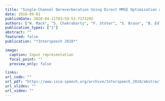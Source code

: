 ```yaml
---
title: "Single-Channel Dereverberation Using Direct MMSE Optimization and Bidirectional LSTM Networks"
date: 2018-09-01
publishDate: 2020-04-11T03:59:53.717329Z
authors: ["W. Mack", "S. Chakrabarty", "F. Stöter", "S. Braun", "B. Edler", "E. Habets"]
publication_types: ["1"]
abstract: ""
featured: false
publication: "*Interspeech 2018*"

image:
  caption: Input representation 
  focal_point: ""
  preview_only: false

links:
url_code: ""
url_pdf: "https://www.isca-speech.org/archive/Interspeech_2018/abstracts/1296.html"
url_slides: ""
url_video: ""
---
```


